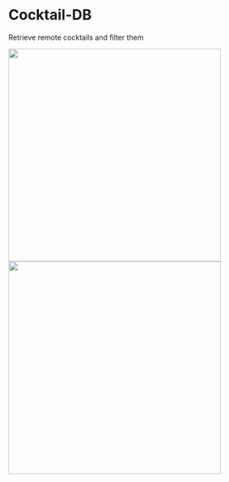 # Cocktail-DB
Retrieve remote cocktails and filter them

<img src="https://user-images.githubusercontent.com/29354959/73611689-fa2be300-45ec-11ea-9fd4-f79128ba7ed4.png" width=420> <img src="---https://user-images.githubusercontent.com/29354959/73611690-fac47980-45ec-11ea-9f04-4646027eb33a.png" width=420>
